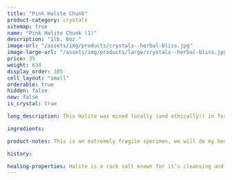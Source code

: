 ```yaml
---
title: "Pink Halite Chunk"
product-category: crystals
sitemap: true
name: "Pink Halite Chunk (1)"
description: "1lb. 6oz."
image-url: "/assets/img/products/crystals--herbal-bliss.jpg"
image-large-url: "/assets/img/products/large/crystals--herbal-bliss.jpg"
price: 35
weight: 634
display_order: 105
cell_layout: "small"
orderable: true
hidden: false
new: false
is_crystal: true

long_description: This Halite was mined locally (and ethically!) in Torna, CA. Impressive Hopper growth patterns form interesting little cubes all over the piece that are both eye-catching and mind blowing. Starting with a deep pink color at the bottom fading into baby pink and eventually white at the top, this piece is perfect for any part of the home.

ingredients:

product-notes: This is an extremely fragile specimen, we will do my best to package it as safely as possible but please be aware some little pieces may break off in transit.

history:

healing-properties: Halite is a rock salt known for it’s cleansing and purifying properties, it aids in clarifying energy blocks and balancing energy fields. This makes it perfect for cleansing your other crystals! Similar to Selenite, you can rest your other crystals on it to remove unwanted/negative energies. In meditation, Pink Halite connects to the heart and solar plexus chakras allowing a self-loving awareness which aids in the release of emotional issues and attachments.
---
```

